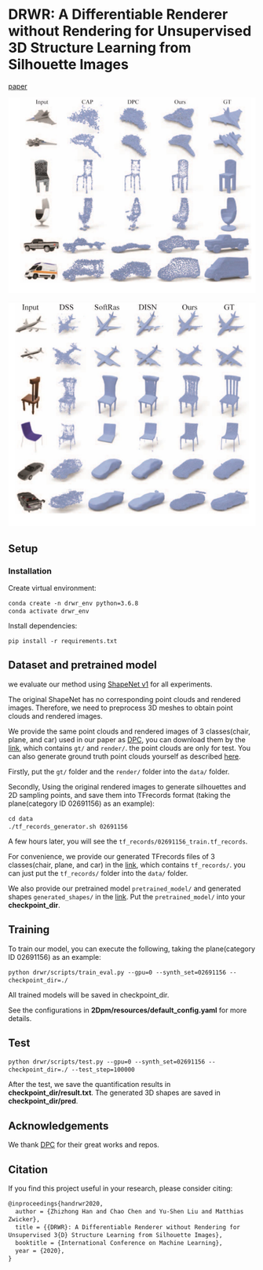 # DRWR: A Differentiable Renderer without Rendering for Unsupervised 3D Structure Learning from Silhouette Images
[paper](https://arxiv.org/pdf/2007.06127.pdf)

![show1](overview/show1.png)

![show2](overview/show2.png)

## Setup

### Installation

Create virtual environment: 

```
conda create -n drwr_env python=3.6.8
conda activate drwr_env
```

Install dependencies:

```
pip install -r requirements.txt
```

## Dataset and pretrained model

we evaluate our method using [ShapeNet v1](https://www.shapenet.org/) for all experiments. 

The original ShapeNet has no corresponding point clouds and rendered images. Therefore, we need to preprocess 3D meshes to obtain point clouds and rendered images.

We provide the same point clouds and rendered images of 3 classes(chair, plane, and car) used in our paper as [DPC](https://arxiv.org/abs/1810.09381), you can download them by the [link](https://drive.google.com/drive/folders/11EklwTGDShlvV9_631lo-WjL_QFgS1dk), which contains `gt/` and `render/`. the point clouds are only for test. You can also generate ground truth point clouds yourself as described [here](https://github.com/chenchao15/2D_projection_matching/blob/main/2Dpm/densify/README.md).

Firstly, put the `gt/` folder and the  `render/` folder into the `data/` folder.

Secondly, Using the original rendered images to generate silhouettes and 2D sampling points, and save them into TFrecords format (taking the plane(category ID 02691156) as an example): 

```
cd data
./tf_records_generator.sh 02691156
```

A few hours later, you will see the `tf_records/02691156_train.tf_records`.

For convenience, we provide our generated TFrecords files of 3 classes(chair, plane, and car) in the [link](https://drive.google.com/drive/folders/11EklwTGDShlvV9_631lo-WjL_QFgS1dk), which contains `tf_records/`. you can just put the `tf_records/` folder into the `data/` folder.

We also provide our pretrained model `pretrained_model/` and generated shapes `generated_shapes/` in the [link](https://drive.google.com/drive/folders/11EklwTGDShlvV9_631lo-WjL_QFgS1dk). Put the `pretrained_model/` into your **checkpoint_dir**.

## Training

To train our model, you can execute the following, taking the plane(category ID 02691156) as an example:

```
python drwr/scripts/train_eval.py --gpu=0 --synth_set=02691156 --checkpoint_dir=./
```

All trained models will be saved in checkpoint_dir.

See the configurations in **2Dpm/resources/default_config.yaml** for more details.

## Test

```
python drwr/scripts/test.py --gpu=0 --synth_set=02691156 --checkpoint_dir=./ --test_step=100000
```

After the test, we save the quantification results in **checkpoint_dir/result.txt**. The generated 3D shapes are saved in **checkpoint_dir/pred**.

## Acknowledgements

We thank [DPC](https://arxiv.org/abs/1810.09381) for their great works and repos.

## Citation

If you find this project useful in your research, please consider citing:

```
@inproceedings{handrwr2020,
  author = {Zhizhong Han and Chao Chen and Yu-Shen Liu and Matthias Zwicker},
  title = {{DRWR}: A Differentiable Renderer without Rendering for Unsupervised 3{D} Structure Learning from Silhouette Images},
  booktitle = {International Conference on Machine Learning},
  year = {2020},
}
```

